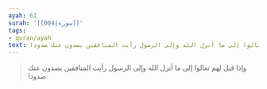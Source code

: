 ```yaml
---
ayah: 61
surah: '[[004|سورة]]'
tags:
- quran/ayah
text: وإذا قيل لهم تعالوا إلى ما أنزل الله وإلى الرسول رأيت المنافقين يصدون عنك صدودا
---
```

> وإذا قيل لهم تعالوا إلى ما أنزل الله وإلى الرسول رأيت المنافقين يصدون عنك صدودا
